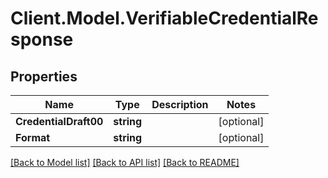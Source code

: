 # Client.Model.VerifiableCredentialResponse

## Properties

Name | Type | Description | Notes
------------ | ------------- | ------------- | -------------
**CredentialDraft00** | **string** |  | [optional] 
**Format** | **string** |  | [optional] 

[[Back to Model list]](../README.md#documentation-for-models) [[Back to API list]](../README.md#documentation-for-api-endpoints) [[Back to README]](../README.md)

